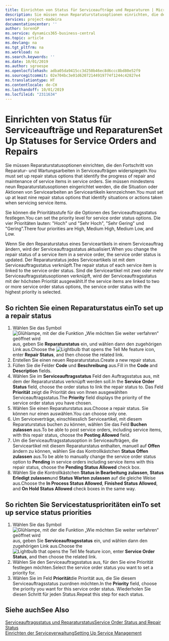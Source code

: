 ```yaml
---
title: Einrichten von Status für Serviceaufträge und Reparaturen | Microsoft Docs
description: Sie müssen neun Reparaturstatusoptionen einrichten, die den Fortschritt von Reparatur- und Wartungsarbeiten in Serviceaufträgen widerspiegeln.
services: project-madeira
documentationcenter: ''
author: SorenGP
ms.service: dynamics365-business-central
ms.topic: article
ms.devlang: na
ms.tgt_pltfrm: na
ms.workload: na
ms.search.keywords: ''
ms.date: 10/01/2019
ms.author: sgroespe
ms.openlocfilehash: adba05da9415cc3d250b46ec8d6ccc8bd80e52f9
ms.sourcegitcommit: 02e704bc3e01d62072144919774f1244c42827e4
ms.translationtype: HT
ms.contentlocale: de-CH
ms.lasthandoff: 10/01/2019
ms.locfileid: "2311634"
---
```

# <a name="set-up-statuses-for-service-orders-and-repairs"></a><span data-ttu-id="808db-103">Einrichten von Status für Serviceaufträge und Reparaturen</span><span class="sxs-lookup"><span data-stu-id="808db-103">Set Up Statuses for Service Orders and Repairs</span></span>
<span data-ttu-id="808db-104">Sie müssen Reparaturstatusoptionen einrichten, die den Fortschritt von Reparatur- und Wartungsarbeiten in Serviceaufträgen widerspiegeln.</span><span class="sxs-lookup"><span data-stu-id="808db-104">You must set up repair status options that identify the progress of repair and maintenance of service items in service orders.</span></span> <span data-ttu-id="808db-105">Sie müssen mindestens neun Reparaturstatusoptionen eingerichtet werden, die die Situation oder Aktionen von Servicearbeiten an Serviceartikeln kennzeichnen.</span><span class="sxs-lookup"><span data-stu-id="808db-105">You must set up at least nine repair status options that identify situations or actions taken when servicing service items.</span></span>  

<span data-ttu-id="808db-106">Sie können die Prioritätsstufe für die Optionen des Serviceauftragsstatus festlegen.</span><span class="sxs-lookup"><span data-stu-id="808db-106">You can set the priority level for service order status options.</span></span> <span data-ttu-id="808db-107">Die vier Prioritäten lauten: "Hoch" und "Sehr Hoch", "Sehr Gering" und "Gering".</span><span class="sxs-lookup"><span data-stu-id="808db-107">There four priorities are High, Medium High, Medium Low, and Low.</span></span>  

<span data-ttu-id="808db-108">Wenn Sie den Reparaturstatus eines Serviceartikels in einem Serviceauftrag ändern, wird der Serviceauftragsstatus aktualisiert.</span><span class="sxs-lookup"><span data-stu-id="808db-108">When you change the repair status of a service item in a service order, the service order status is updated.</span></span> <span data-ttu-id="808db-109">Der Reparaturstatus jedes Serviceartikels ist mit dem Serviceauftragsstatus verknüpft.</span><span class="sxs-lookup"><span data-stu-id="808db-109">The repair status of each service item is linked to the service order status.</span></span> <span data-ttu-id="808db-110">Sind die Serviceartikel mit zwei oder mehr Serviceauftragsstatusoptionen verknüpft, wird der Serviceauftragsstatus mit der höchsten Priorität ausgewählt.</span><span class="sxs-lookup"><span data-stu-id="808db-110">If the service items are linked to two or more service order status options, the service order status with the highest priority is selected.</span></span>  

## <a name="to-set-up-a-repair-status"></a><span data-ttu-id="808db-111">So richten Sie einen Reparaturstatus ein</span><span class="sxs-lookup"><span data-stu-id="808db-111">To set up a repair status</span></span>  
1. <span data-ttu-id="808db-112">Wählen Sie das Symbol ![Glühlampe, mit der die Funktion „Wie möchten Sie weiter verfahren“ geöffnet wird](media/ui-search/search_small.png "Wie möchten Sie weiter verfahren?") aus, geben Sie **Reparaturstatus** ein, und wählen dann den zugehörigen Link aus.</span><span class="sxs-lookup"><span data-stu-id="808db-112">Choose the ![Lightbulb that opens the Tell Me feature](media/ui-search/search_small.png "Tell me what you want to do") icon, enter **Repair Status**, and then choose the related link.</span></span>
2. <span data-ttu-id="808db-113">Erstellen Sie einen neuen Reparaturstatus.</span><span class="sxs-lookup"><span data-stu-id="808db-113">Create a new repair status.</span></span>  
3. <span data-ttu-id="808db-114">Füllen Sie die Felder **Code** und **Beschreibung** aus.</span><span class="sxs-lookup"><span data-stu-id="808db-114">Fill in the **Code** and **Description** fields.</span></span>  
4. <span data-ttu-id="808db-115">Wählen Sie im **Serviceauftragsstatus** Feld den Auftragsstatus aus, mit dem der Reparaturstatus verknüpft werden soll.</span><span class="sxs-lookup"><span data-stu-id="808db-115">In the **Service Order Status** field, choose the order status to link the repair status to.</span></span> <span data-ttu-id="808db-116">Das Feld **Priorität** zeigt die Priorität des von Ihnen ausgewählten Serviceauftragsstatus.</span><span class="sxs-lookup"><span data-stu-id="808db-116">The **Priority** field displays the priority of the service order status you have chosen.</span></span>  
5. <span data-ttu-id="808db-117">Wählen Sie einen Reparaturstatus aus.</span><span class="sxs-lookup"><span data-stu-id="808db-117">Choose a repair status.</span></span> <span data-ttu-id="808db-118">Sie können nur einen auswählen.</span><span class="sxs-lookup"><span data-stu-id="808db-118">You can choose only one.</span></span>  
6. <span data-ttu-id="808db-119">Um Serviceverträge, einschliesslich Serviceartikel, mit diesem Reparaturstatus buchen zu können, wählen Sie das Feld **Buchen zulassen** aus.</span><span class="sxs-lookup"><span data-stu-id="808db-119">To be able to post service orders, including service items, with this repair status, choose the **Posting Allowed** field.</span></span>  
7. <span data-ttu-id="808db-120">Um die Serviceauftragsstatusoption in Serviceaufträgen, die Serviceartikel mit diesem Reparaturstatus enthalten, manuell auf **Offen** ändern zu können, wählen Sie das Kontrollkästchen **Status Offen zulassen** aus.</span><span class="sxs-lookup"><span data-stu-id="808db-120">To be able to manually change the service order status option to **Pending** in service orders including service items with this repair status, choose the **Pending Status Allowed** check box.</span></span>  
8. <span data-ttu-id="808db-121">Wählen Sie die Kontrollkästchen **Status in Bearbeitung zulassen**, **Status Erledigt zulassen**und **Status Warten zulassen** auf die gleiche Weise aus.</span><span class="sxs-lookup"><span data-stu-id="808db-121">Choose the **In Process Status Allowed**, **Finished Status Allowed**, and **On Hold Status Allowed** check boxes in the same way.</span></span>
  
## <a name="to-set-up-service-status-priorities"></a><span data-ttu-id="808db-122">So richten Sie Servicestatusprioritäten ein</span><span class="sxs-lookup"><span data-stu-id="808db-122">To set up service status priorities</span></span>  
1. <span data-ttu-id="808db-123">Wählen Sie das Symbol ![Glühlampe, mit der die Funktion „Wie möchten Sie weiter verfahren“ geöffnet wird](media/ui-search/search_small.png "Wie möchten Sie weiter verfahren?") aus, geben Sie **Serviceauftragsstatus** ein, und wählen dann den zugehörigen Link aus.</span><span class="sxs-lookup"><span data-stu-id="808db-123">Choose the ![Lightbulb that opens the Tell Me feature](media/ui-search/search_small.png "Tell me what you want to do") icon, enter **Service Order Status**, and then choose the related link.</span></span>  
2. <span data-ttu-id="808db-124">Wählen Sie den Serviceauftragsstatus aus, für den Sie eine Priorität festlegen möchten.</span><span class="sxs-lookup"><span data-stu-id="808db-124">Select the service order status you want to set a priority for.</span></span>  
3. <span data-ttu-id="808db-125">Wählen Sie im Feld **Priorität**die Priorität aus, die Sie diesem Serviceauftragsstatus zuordnen möchten.</span><span class="sxs-lookup"><span data-stu-id="808db-125">In the **Priority** field, choose the priority you want for this service order status.</span></span> <span data-ttu-id="808db-126">Wiederholen Sie diesen Schritt für jeden Status.</span><span class="sxs-lookup"><span data-stu-id="808db-126">Repeat this step for each status.</span></span>  

## <a name="see-also"></a><span data-ttu-id="808db-127">Siehe auch</span><span class="sxs-lookup"><span data-stu-id="808db-127">See Also</span></span>  
[<span data-ttu-id="808db-128">Serviceauftragsstatus und Reparaturstatus</span><span class="sxs-lookup"><span data-stu-id="808db-128">Service Order Status and Repair Status</span></span>](service-service-order-status-and-repair-status.md)  
[<span data-ttu-id="808db-129">Einrichten der Serviceverwaltung</span><span class="sxs-lookup"><span data-stu-id="808db-129">Setting Up Service Management</span></span>](service-setup-service.md)  
